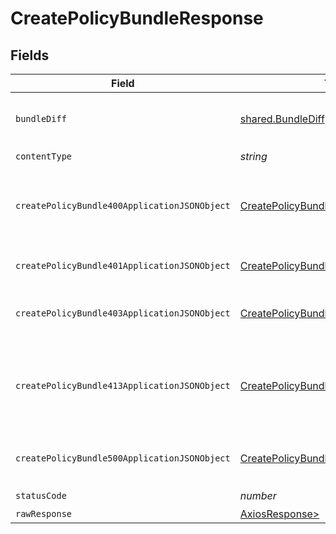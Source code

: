 # CreatePolicyBundleResponse


## Fields

| Field                                                                                                   | Type                                                                                                    | Required                                                                                                | Description                                                                                             |
| ------------------------------------------------------------------------------------------------------- | ------------------------------------------------------------------------------------------------------- | ------------------------------------------------------------------------------------------------------- | ------------------------------------------------------------------------------------------------------- |
| `bundleDiff`                                                                                            | [shared.BundleDiff](../../models/shared/bundlediff.md)                                                  | :heavy_minus_sign:                                                                                      | Policy-Bundle diff successfully returned.                                                               |
| `contentType`                                                                                           | *string*                                                                                                | :heavy_check_mark:                                                                                      | N/A                                                                                                     |
| `createPolicyBundle400ApplicationJSONObject`                                                            | [CreatePolicyBundle400ApplicationJSON](../../models/operations/createpolicybundle400applicationjson.md) | :heavy_minus_sign:                                                                                      | The request is malformed (e.g, a given path parameter is invalid)<br/>                                  |
| `createPolicyBundle401ApplicationJSONObject`                                                            | [CreatePolicyBundle401ApplicationJSON](../../models/operations/createpolicybundle401applicationjson.md) | :heavy_minus_sign:                                                                                      | The request is unauthorized<br/>                                                                        |
| `createPolicyBundle403ApplicationJSONObject`                                                            | [CreatePolicyBundle403ApplicationJSON](../../models/operations/createpolicybundle403applicationjson.md) | :heavy_minus_sign:                                                                                      | The user is forbidden from making this request<br/>                                                     |
| `createPolicyBundle413ApplicationJSONObject`                                                            | [CreatePolicyBundle413ApplicationJSON](../../models/operations/createpolicybundle413applicationjson.md) | :heavy_minus_sign:                                                                                      | The request exceeds the maximum payload size for policy bundles ~2.5Mib<br/>                            |
| `createPolicyBundle500ApplicationJSONObject`                                                            | [CreatePolicyBundle500ApplicationJSON](../../models/operations/createpolicybundle500applicationjson.md) | :heavy_minus_sign:                                                                                      | Something unexpected happened on the server.                                                            |
| `statusCode`                                                                                            | *number*                                                                                                | :heavy_check_mark:                                                                                      | N/A                                                                                                     |
| `rawResponse`                                                                                           | [AxiosResponse>](https://axios-http.com/docs/res_schema)                                                | :heavy_minus_sign:                                                                                      | N/A                                                                                                     |